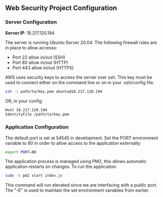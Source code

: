 ## Web Security Project Configuration
### Server Configuration
**Server IP**: 18.217.120.194

The server is running Ubuntu Server 20.04. The following firewall rules are in place to allow accesss:
- Port 22 allow in/out (SSH)
- Port 80 allow in/out (HTTP)
- Port 443 allow in/out (HTTPS) 

AWS uses security keys to access the server over ssh. This key must be used to connect either on the command line or on in your .ssh/config file.

```bash
ssh -i path/to/key.pem ubuntu@18.217.120.194
```

OR, in your config:
```bash
Host 18.217.120.194
IdentityFile /path/to/key.pem
```

### Application Configuration
The default port is set at 54545 in development. Set the PORT environment variable to 80 in order to allow access to the application externally:

```bash
export PORT=80
```

The application process is managed using PM2, this allows automatic application restarts on changes. To run the applicaiton:

```bash
sudo -E pm2 start index.js
```

This command will run elevated since we are interfacing with a public port. The "-E" is used to maintain the set environment variables from earlier. 
